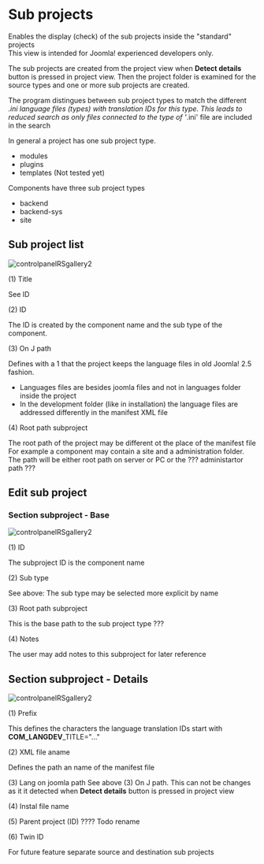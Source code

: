# Sub projects

Enables the display (check) of the sub projects inside the "standard" projects  
This view is intended for Joomla! experienced developers only.

The sub projects are created from the project view when **Detect details** 
button is pressed in project view. Then the project folder is examined 
for the source types and one or more sub projects are created.

The program distingues between sub project types to 
match the different *.ini language files (types) with 
translation IDs for this type. 
This leads to reduced search as only files connected
to the type of '*.ini' file are included in the search

In general a project has one sub project type.

* modules
* plugins
* templates (Not tested yet)

Components have three sub project types

* backend
* backend-sys
* site

## Sub project list

![controlpanelRSgallery2](https://github.com/ThomasFinnern/J_LangMan4ExtDevProject/blob/main/Documentation/J!4x/subProjects/Subprojects.png?raw=true)

(1) Title

See ID

(2) ID

The ID is created by the component name and the sub type of the component.

(3) On J path

Defines with a 1 that the project keeps the language files in old Joomla! 2.5 fashion.  

* Languages files are besides joomla files and not in languages folder inside the project
* In the development folder (like in installation) the language files are addressed differently in the manifest XML file

(4) Root path subproject

The root path of the project may be different ot the place of the manifest file
For example a component may contain a site and a administration folder.
The path will be either root path on server or PC or the ??? administartor path ???

## Edit sub project

### Section subproject - Base

![controlpanelRSgallery2](https://github.com/ThomasFinnern/J_LangMan4ExtDevProject/blob/main/Documentation/J!4x/subProjects/Subproject.01.png?raw=true)


(1) ID 

The subproject ID is the component name

(2) Sub type

See above: The sub  type may be selected more explicit by name 

(3) Root path subproject

This is the base path to the sub project type ???

(4) Notes

The user may add notes to this subproject for later reference

## Section subproject - Details

![controlpanelRSgallery2](https://github.com/ThomasFinnern/J_LangMan4ExtDevProject/blob/main/Documentation/J!4x/subProjects/Subproject.02.png?raw=true)

(1) Prefix

This defines the characters the language translation IDs start with 
**COM_LANGDEV**_TITLE="..."

(2) XML file aname

Defines the path an name of the manifest file

(3) Lang on joomla path
See above (3) On J path. This can not be changes as it it detected when **Detect details** button is pressed in project view

(4) Instal file name



(5) Parent project (ID) ???? Todo rename 



(6) Twin ID

For future feature separate source and destination sub projects

